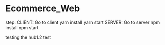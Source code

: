# Ecommerce_Web

step:
  CLIENT:
    Go to client 
    yarn install 
    yarn start
  SERVER:
    Go to server
    npm install
    npm start
    
  
testing the hub1.2
test
